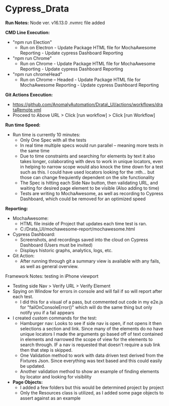 # Cypress_Drata
**Run Notes:**
Node ver. v16.13.0
.nvmrc file added


**CMD Line Execution:**

- "npm run Election"
  - Run on Electron - Update Package HTML file for MochaAwesome Reporting - Update cypress Dashboard Reporting
- "npm run Chrome"
  - Run on Chrome - Update Package HTML file for MochaAwesome Reporting - Update cypress Dashboard Reporting
- "npm run chromeHead"
  - Run on Chrome – Headed - Update Package HTML file for MochaAwesome Reporting - Update cypress Dashboard Reporting

**Git Actions Execution:**

- https://github.com/AnomalyAutomation/Drata\_UI/actions/workflows/drataRemote.yml
- Proceed to Above URL \> Click [run workflow] \> Click [run Workflow]

**Run time Speed:**

- Run time is currently 10 minutes:
  - Only One Spec with all the tests
  - In real time multiple specs would run parallel – meaning more tests in the same time
  - Due to time constraints and searching for elements by text it also takes longer, colaborating with devs to work in unique locators, even in helping to narrow scope would also knock the time down for a test such as this.  I could have used locators looking for the :nth... but those can change frequiently dependent on the site functionality
  - The Spec is hitting each Side Nav button, then validating URL, and waiting for desired page element to be visible (Also adding to time)
  - Tests are writing to MochaAwesome, as well as recording to Cypress Dashboard, which could be removed for an optimized speed

**Reporting:**

- MochaAwesome:
  - HTML file inside of Project that updates each time test is ran.
  - C:/Drata\_UI/mochawesome-report/mochawesome.html
- Cypress Dashboard:
  - Screenshots, and recordings saved into the cloud on Cypress Dashboard (Users must be invited)
  - Displays historic graphs, analytics, logs, etc.
- Git Action:
  - After running through git a summary view is available with any fails, as well as general overview.

Framework Notes: testing in iPhone viewport

- Testing side Nav \> Verify URL \> Verify Element
- Spying on Window for errors in console and will fail if so will report after each test.
  - I did this for a visual of a pass, but commented out code in my e2e.js for "failOnConsoleError()" which will do the same thing but only notify you if a fail appears
- I created custom commands for the test:
  - Hamburger nav: Looks to see if side nav is open, if not opens it then selections a section and link. Since many of the elements do no have unique locators I made the arguments go based off of text contained in elements and narrowed the scope of view for the elements to search through. IF a nav is requested that doesn't require a sub link then that step is skipped.
  - One Validation method to work with data driven test derived from the Fixtures Json. Since everything was text based and this could easily be updated.
  - Another validation method to show an example of finding elements by locator and looking for visibility
- **Page Objects:**
  - I added a few folders but this would be determined project by project
  - Only the Resources class is utilized, as I added some page objects to assert against as an example

